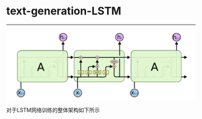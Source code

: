 # text-generation-LSTM
--------------------------
![LSTM示意图](https://github.com/Wu-Xiuchao/text-generation-LSTM/blob/master/picture/lstm.png)

对于LSTM网络训练的整体架构如下所示